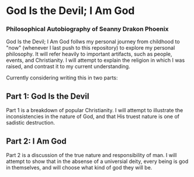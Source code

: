 # God Is the Devil; I Am God
### Philosophical Autobiography of Seanny Drakon Phoenix

God Is the Devil; I Am God follws my personal journey from childhood to "now" (whenever I last push to this repository) to explore my personal philosophy. It will refer heavily to important artifacts, such as people, events, and Christianity. I will attempt to explain the religion in which I was raised, and contrast it to my current understanding.

Currently considering writing this in two parts:

## Part 1: God Is the Devil

Part 1 is a breakdown of popular Christianity. I will attempt to illustrate the inconsistencies in the nature of God, and that His truest nature is one of sadistic destruction.

## Part 2: I Am God

Part 2 is a discussion of the true nature and responsibility of man. I will attempt to show that in the absense of a universial deity, every being is god in themselves, and will choose what kind of god they will be.